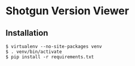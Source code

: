 Shotgun Version Viewer
======================

Installation
------------

    $ virtualenv --no-site-packages venv
    $ . venv/bin/activate
    $ pip install -r requirements.txt
